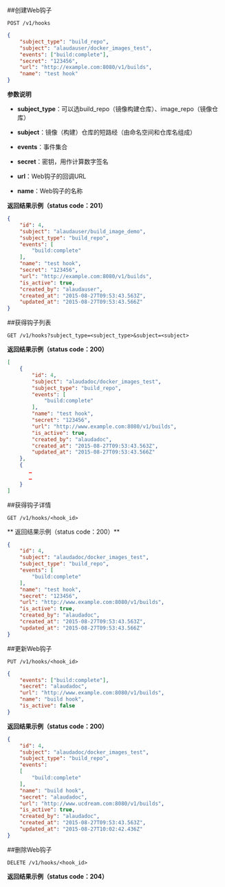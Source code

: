 ##创建Web钩子

`POST /v1/hooks`

```json
{
	"subject_type": "build_repo",
	"subject": "alaudauser/docker_images_test",
	"events": ["build:complete"],
	"secret": "123456",
	"url": "http://example.com:8080/v1/builds",
	"name": "test hook"
}
```

**参数说明**

- **subject_type**：可以选build_repo（镜像构建仓库）、image_repo（镜像仓库）

- **subject**：镜像（构建）仓库的短路经（由命名空间和仓库名组成）

- **events**：事件集合

- **secret**：密钥，用作计算数字签名

- **url**：Web钩子的回调URL

- **name**：Web钩子的名称

**返回结果示例（status code：201）**

```json
{
	"id": 4,
	"subject": "alaudauser/build_image_demo",
    "subject_type": "build_repo",
    "events": [
        "build:complete"
    ],
    "name": "test hook",
    "secret": "123456",
    "url": "http://example.com:8080/v1/builds",
    "is_active": true,
    "created_by": "alaudauser",
    "created_at": "2015-08-27T09:53:43.563Z",
    "updated_at": "2015-08-27T09:53:43.566Z"
}
```

##获得钩子列表

`GET /v1/hooks?subject_type=<subject_type>&subject=<subject>`

**返回结果示例（status code：200）**

```json
[
    {
        "id": 4,
        "subject": "alaudadoc/docker_images_test",
        "subject_type": "build_repo",
        "events": [
            "build:complete"
        ],
        "name": "test hook",
        "secret": "123456",
        "url": "http://www.example.com:8080/v1/builds",
        "is_active": true,
        "created_by": "alaudadoc",
        "created_at": "2015-08-27T09:53:43.563Z",
        "updated_at": "2015-08-27T09:53:43.566Z"
    },
    {
       …
       …
    }
]
```

##获得钩子详情

`GET /v1/hooks/<hook_id>`

** 返回结果示例（status code：200）**

```json
{
    "id": 4,
    "subject": "alaudadoc/docker_images_test",
    "subject_type": "build_repo",
    "events": [
        "build:complete"
    ],
    "name": "test hook",
    "secret": "123456",
    "url": "http://www.example.com:8080/v1/builds",
    "is_active": true,
	"created_by": "alaudadoc",
	"created_at": "2015-08-27T09:53:43.563Z",
   	"updated_at": "2015-08-27T09:53:43.566Z"
}
```

##更新Web钩子

`PUT /v1/hooks/<hook_id>`

```json
{
	"events": ["build:complete"],
	"secret": "alaudadoc",
	"url": "http://www.example.com:8080/v1/builds",
	"name": "build hook",
	"is_active": false
}
```

**返回结果示例（status code：200）**

```json
{
    "id": 4,
    "subject": "alaudadoc/docker_images_test",
    "subject_type": "build_repo",
    "events":
   	[
   	    "build:complete"
    ],
    "name": "build hook",
    "secret": "alaudadoc",
    "url": "http://www.ucdream.com:8080/v1/builds",
    "is_active": true,
    "created_by": "alaudadoc",
    "created_at": "2015-08-27T09:53:43.563Z",
    "updated_at": "2015-08-27T10:02:42.436Z"
}
```

##删除Web钩子

`DELETE /v1/hooks/<hook_id>`

**返回结果示例（status code：204）**

